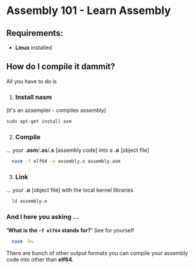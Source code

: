 # Assembly 101 - Learn Assembly

## Requirements:
- **Linux** installed

## How do I compile it dammit?
All you have to do is
1. ### Install nasm 
  (it's an assempler - compiles assembly)
```bash
sudo apt-get install asm
```
    
    
2. ### Compile 
  ... your **.asm**/**.as**/**.s** [assembly code] into a **.o** [object file]
  ```bash
    nasm -f elf64 -o assembly.o assembly.asm
  ```
  
  
3. ### Link
  ... your **.o** [object file] with the local kernel libraries
  ```bash
    ld assembly.o
  ```
  
### And I here you asking ... 

**'What is the `-f elf64` stands for?'**
See for yourself
```bash
  nasm -hu
```
There are bunch of other output formats you can compile your assembly code into other than **elf64**.
